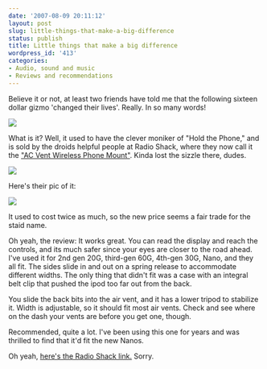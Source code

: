 ```yaml
---
date: '2007-08-09 20:11:12'
layout: post
slug: little-things-that-make-a-big-difference
status: publish
title: Little things that make a big difference
wordpress_id: '413'
categories:
- Audio, sound and music
- Reviews and recommendations
---
```


Believe it or not, at least two friends have told me that the following sixteen dollar gizmo 'changed their lives'. Really. In so many words!


![](http://www.phfactor.net/wp-pics/p1000833-wpa.jpg)


What is it? Well, it used to have the clever moniker of "Hold the Phone," and is sold by the droids helpful people at Radio Shack, where they now call it the ["AC Vent Wireless Phone Mount"](http://www.radioshack.com/product/index.jsp?productId=2103140&cp=2032052.2032075.2032076.2032086&parentPage=family). Kinda lost the sizzle there, dudes.


![](http://www.phfactor.net/wp-pics/p1000832-wpa.jpg)


Here's their pic of it:

![](http://www.phfactor.net/wp-pics/prs1c-2265591w345-wpa.jpg)


It used to cost twice as much, so the new price seems a fair trade for the staid name.

Oh yeah, the review: It works great. You can read the display and reach the controls, and its much safer since your eyes are closer to the road ahead. I've used it for 2nd gen 20G, third-gen 60G, 4th-gen 30G, Nano, and they all fit. The sides slide in and out on a spring release to accommodate different widths. The only thing that didn't fit was a case with an integral belt clip that pushed the ipod too far out from the back.

You slide the back bits into the air vent, and it has a lower tripod to stabilize it. Width is adjustable, so it should fit most air vents. Check and see where on the dash your vents are before you get one, though.

Recommended, quite a lot. I've been using this one for years and was thrilled to find that it'd fit the new Nanos.

Oh yeah, [here's the Radio Shack link.](http://www.radioshack.com/product/index.jsp?productId=2103140&cp=2032052.2032075.2032076.2032086&parentPage=family) Sorry.
